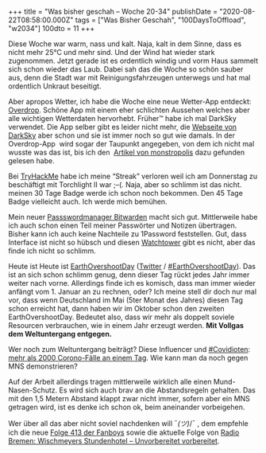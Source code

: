 +++
title = "Was bisher geschah – Woche 20-34"
publishDate = "2020-08-22T08:58:00.000Z"
tags = ["Was Bisher Geschah", "100DaysToOffload", "w2034"]
100dto = 11
+++

Diese Woche war warm, nass und kalt. Naja, kalt in dem Sinne, dass es nicht mehr 25°C und mehr sind. Und der Wind hat wieder stark zugenommen. Jetzt gerade ist es ordentlich windig und vorm Haus sammelt sich schon wieder das Laub. Dabei sah das die Woche so schön sauber aus, denn die Stadt war mit Reinigungsfahrzeugen unterwegs und hat mal ordentlich Unkraut beseitigt.

Aber apropos Wetter, ich habe die Woche eine neue Wetter-App entdeckt: [Overdrop](https://apps.apple.com/us/app/overdrop-weather/id1459855011). Schöne App mit einem eher schlichten Aussehen welches aber alle wichtigen Wetterdaten hervorhebt. Früher™ habe ich mal DarkSky verwendet. Die App selber gibt es leider nicht mehr, die [Webseite von DarkSky](https://maps.darksky.net/@temperature,50.681,11.074,5) aber schon und sie ist immer noch so gut wie damals. In der Overdrop-App  wird sogar der Taupunkt angegeben, von dem ich nicht mal wusste was das ist, bis ich den  [Artikel von monstropolis](https://monstropolis.wordpress.com/2020/08/12/krims-krams-36/) dazu gefunden gelesen habe.

Bei [TryHackMe](https://tryhackme.com) habe ich meine “Streak” verloren weil ich am Donnerstag zu beschäftigt mit Torchlight II war ;–(. Naja, aber so schlimm ist das nicht. meinen 30 Tage Badge werde ich schon noch bekommen. Den 45 Tage Badge vielleicht auch. Ich werde mich bemühen.

Mein neuer [Passswordmanager Bitwarden](https://blog.zn80.net/bitwarden) macht sich gut. Mittlerweile habe ich auch schon einen Teil meiner Passwörter und Notizen übertragen. Bisher kann ich auch keine Nachteile zu 1Password feststellen. Gut, dass Interface ist nicht so hübsch und diesen [Watchtower](https://watchtower.1password.com/) gibt es nicht, aber das finde ich nicht so schlimm.

Heute ist Heute ist [EarthOvershootDay](https://de.wikipedia.org/wiki/Earth_Overshoot_Day) ([Twitter](https://twitter.com/JGemassmer/status/1297073626521522179) / [#EarthOvershootDay](https://twitter.com/hashtag/EarthOvershootDay)). Das ist an sich schon schlimm genug, denn dieser Tag rückt jedes Jahr immer weiter nach vorne. Allerdings finde ich es komisch, dass man immer wieder anfängt vom 1. Januar an zu rechnen, oder? Ich meine stell dir doch nur mal vor, dass wenn Deutschland im Mai (5ter Monat des Jahres) diesen Tag schon erreicht hat, dann haben wir im Oktober schon den zweiten EarthOvershootDay. Bedeutet also, dass wir mehr als doppelt soviele Resourcen verbrauchen, wie in einem Jahr erzeugt werden. **Mit Vollgas dem Weltuntergang entgegen.**

Wer noch zum Weltuntergang beiträgt? Diese Influencer und [#Covidioten](https://blog.zn80.net/tag:Covidioten): [mehr als 2000 Corono-Fälle an einem Tag](https://www.dw.com/de/rki-meldet-gut-2000-neue-corona-f%C3%A4lle/a-54656825?maca=de-rss-de-all-1119-rdf). Wie kann man da noch gegen MNS demonstrieren?

Auf der Arbeit allerdings tragen mittlerweile wirklich alle einen Mund-Nasen-Schutz. Es wird sich auch brav an die Abstandsregeln gehalten. Das mit den 1,5 Metern Abstand klappt zwar nicht immer, sofern aber ein MNS getragen wird, ist es denke ich schon ok, beim aneinander vorbeigehen.

Wer über all das aber nicht soviel nachdenken will ¯_\(ツ)_/¯ , dem empfehle ich die neue [Folge 413 der Fanboys](https://www.fanboys.fm/413-2/) sowie die aktuelle Folge von [Radio Bremen: Wischmeyers Stundenhotel – Unvorbereitet vorbereitet](https://pca.st/wfip1o06).

